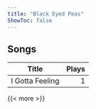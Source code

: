 ```yaml
---
title: "Black Eyed Peas"
ShowToc: false
---
```


## Songs
Title | Plays 
----- | -----: 
I Gotta Feeling | 1

{{< more >}}
